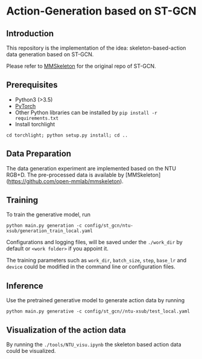 # Action-Generation based on ST-GCN

## Introduction
This repository is the implementation of the idea:
skeleton-based-action data generation based on ST-GCN.

Please refer to [MMSkeleton](https://github.com/open-mmlab/mmskeleton) for the original repo of ST-GCN.

## Prerequisites
- Python3 (>3.5)
- [PyTorch](http://pytorch.org/)
- Other Python libraries can be installed by `pip install -r requirements.txt`
- Install torchlight
```shell
cd torchlight; python setup.py install; cd ..
```

## Data Preparation
The data generation experiment are implemented based on the NTU RGB+D.
The pre-processed data is available by [MMSkeleton] (https://github.com/open-mmlab/mmskeleton).

## Training
To train the generative model, run

```
python main.py generation -c config/st_gcn/ntu-xsub/generation_train_local.yaml
```

Configurations and logging files, will be saved under the `./work_dir` by default or `<work folder>` if you appoint it.

The training parameters such as ```work_dir```, ```batch_size```, ```step```, ```base_lr``` and ```device``` could be modified in the command line or configuration files.

## Inference
Use the pretrained generative model to generate action data by running

```
python main.py generative -c config/st_gcn//ntu-xsub/test_local.yaml
```

## Visualization of the action data

By running the `./tools/NTU_visu.ipynb` the skeleton based action data could be visualized.